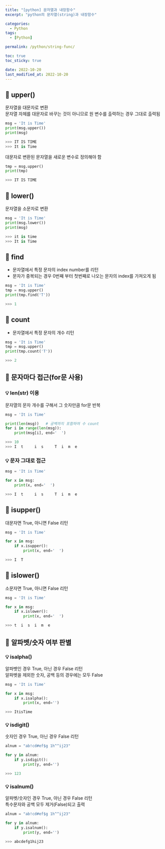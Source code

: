 ```yaml
---
title: "[python] 문자열과 내장함수"
excerpt: "python의 문자열(string)과 내장함수"

categories:
  - Python
tags:
  - [Python]

permalink: /python/string-func/

toc: true
toc_sticky: true

date: 2022-10-20
last_modified_at: 2022-10-20
---
```


## 🚀 upper()

문자열을 대문자로 변환  
문자열 자체를 대문자로 바꾸는 것이 아니므로 원 변수를 출력하는 경우 그대로 출력됨  

```python
msg = 'It is Time'
print(msg.upper())
print(msg)

>>> IT IS TIME
>>> It is Time
```
대문자로 변환된 문자열을 새로운 변수로 정의해야 함

```python
tmp = msg.upper()
print(tmp)

>>> IT IS TIME
```


## 🚀 lower()

문자열을 소문자로 변환

```python
msg = 'It is Time'
print(msg.lower())
print(msg)

>>> it is time
>>> It is Time
```

## 🚀 find
- 문자열에서 특정 문자의 index number를 리턴
- 문자가 중복되는 경우 0번째 부터 첫번째로 나오는 문자의 index를 가져오게 됨

```python
msg = 'It is Time'
tmp = msg.upper()
print(tmp.find('T'))

>>> 1
```

## 🚀 count
- 문자열에서 특정 문자의 개수 리턴

```python
msg = 'It is Time'
tmp = msg.upper()
print(tmp.count('T'))

>>> 2
```

## 🚀 문자마다 접근(for문 사용)
### 💡 len(str) 이용

문자열의 문자 개수를 구해서 그 숫자만큼 for문 반복

```python
msg = 'It is Time'

print(len(msg))   # 공백까지 포함하여 수 count
for i in range(len(msg)):
    print(msg[i], end='  ')

>>> 10
>>> I  t     i  s     T  i  m  e
```

### 💡 문자 그대로 접근

```python
msg = 'It is Time'

for x in msg:
    print(x, end='  ')

>>> I  t     i  s     T  i  m  e
```

## 🚀 isupper()

대문자면 True, 아니면 False 리턴

```python
msg = 'It is Time'

for x in msg:
    if x.isupper():
        print(x, end='  ')

>>> I  T
```

## 🚀 islower()

소문자면 True, 아니면 False 리턴

```python
msg = 'It is Time'

for x in msg:
    if x.islower():
        print(x, end='  ')

>>> t  i  s  i  m  e  
```

## 🚀 알파벳/숫자 여부 판별
### 💡 isalpha()
알파벳인 경우 True, 아닌 경우 False 리턴  
알파벳을 제외한 숫자, 공백 등의 경우에는 모두 False

```python
msg = 'It is Time'

for x in msg:
    if x.isalpha():
        print(x, end='')

>>> ItisTime
```

### 💡 isdigit()
숫자인 경우 True, 아닌 경우 False 리턴  

```python
alnum = "ab!cd#ef$g 1h^^ij23"

for y in alnum:
    if y.isdigit():
        print(y, end='')

>>> 123
```

### 💡 isalnum()
알파벳/숫자인 경우 True, 아닌 경우 False 리턴  
특수문자와 공백 모두 제거(False)되고 출력

```python
alnum = "ab!cd#ef$g 1h^^ij23"

for y in alnum:
    if y.isalnum():
        print(y, end='')

>>> abcdefg1hij23
```
